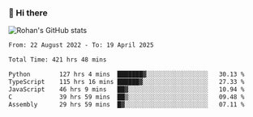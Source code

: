 ### 👋 Hi there 

<!--
**rohznmdev/rohznmdev** is a ✨ _special_ ✨ repository because its `README.md` (this file) appears on your GitHub profile.

Here are some ideas to get you started:

- 🔭 I’m currently working on ...
- 🌱 I’m currently learning Ruby and Ruby on Rails
- 👯 I’m looking to collaborate on ...
- 🤔 I’m looking for help with ...
- 💬 Ask me about ...
- 📫 How to reach me: ...
- 😄 Pronouns: ...
- ⚡ Fun fact: ...
-->
![Rohan's GitHub stats](https://github-readme-stats.vercel.app/api?username=rohznmdev&theme=dark&show_icons=true)

<!--START_SECTION:waka-->

```txt
From: 22 August 2022 - To: 19 April 2025

Total Time: 421 hrs 48 mins

Python        127 hrs 4 mins  ███████▓░░░░░░░░░░░░░░░░░   30.13 %
TypeScript    115 hrs 16 mins ██████▓░░░░░░░░░░░░░░░░░░   27.33 %
JavaScript    46 hrs 9 mins   ██▓░░░░░░░░░░░░░░░░░░░░░░   10.94 %
C             39 hrs 59 mins  ██▒░░░░░░░░░░░░░░░░░░░░░░   09.48 %
Assembly      29 hrs 59 mins  █▓░░░░░░░░░░░░░░░░░░░░░░░   07.11 %
```

<!--END_SECTION:waka-->
